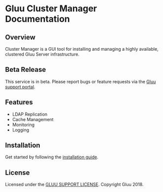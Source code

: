 # Gluu Cluster Manager Documentation
## Overview
Cluster Manager is a GUI tool for installing and managing a highly available, clustered Gluu Server infrastructure.

## Beta Release    
This service is in beta. Please report bugs or feature requests via the [Gluu support portal](https://support.gluu.org). 

## Features

- LDAP Replication
- Cache Management
- Monitoring
- Logging

## Installation
Get started by following the [installation guide](./installation/index.md). 

## License
Licensed under the [GLUU SUPPORT LICENSE](https://github.com/GluuFederation/cluster-mgr/blob/master/LICENSE). Copyright Gluu 2018.



